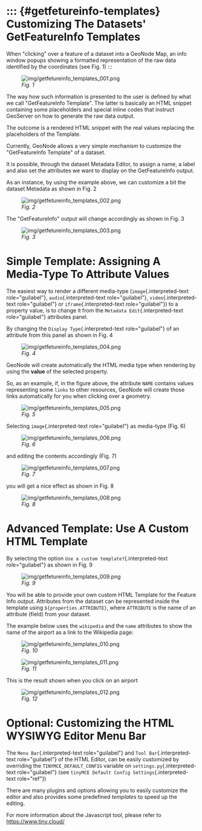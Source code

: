 ::: {#getfetureinfo-templates}
Customizing The Datasets\' GetFeatureInfo Templates
================================================
When "clicking" over a feature of a dataset into a GeoNode Map, an info window popups showing a formatted representation of the raw data identified by the coordinates (see Fig. 1)
:::

<figure>
<img src="img/getfetureinfo_templates_001.png" class="align-center" alt="img/getfetureinfo_templates_001.png" />
<figcaption><em>Fig. 1</em></figcaption>
</figure>

The way how such information is presented to the user is defined by what we call "GetFeatureInfo Template". The latter is basically an HTML snippet containing some placeholders and special inline codes that instruct GeoServer on how to generate the raw data output.

The outcome is a rendered HTML snippet with the real values replacing the placeholders of the Template.

Currently, GeoNode allows a very simple mechanism to customize the "GetFeatureInfo Template" of a dataset.

It is possible, through the dataset Metadata Editor, to assign a name, a label and also set the attributes we want to display on the GetFeatureInfo output.

As an instance, by using the example above, we can customize a bit the dataset Metadata as shown in Fig. 2

<figure>
<img src="img/getfetureinfo_templates_002.png" class="align-center" alt="img/getfetureinfo_templates_002.png" />
<figcaption><em>Fig. 2</em></figcaption>
</figure>

The "GetFeatureInfo" output will change accordingly as shown in Fig. 3

<figure>
<img src="img/getfetureinfo_templates_003.png" class="align-center" alt="img/getfetureinfo_templates_003.png" />
<figcaption><em>Fig. 3</em></figcaption>
</figure>

# Simple Template: Assigning A Media-Type To Attribute Values

The easiest way to render a different media-type (`image`{.interpreted-text role="guilabel"}, `audio`{.interpreted-text role="guilabel"}, `video`{.interpreted-text role="guilabel"} or `iframe`{.interpreted-text role="guilabel"}) to a property value, is to change it from the `Metadata Edit`{.interpreted-text role="guilabel"} attributes panel.

By changing the `Display Type`{.interpreted-text role="guilabel"} of an attribute from this panel as shown in Fig. 4

<figure>
<img src="img/getfetureinfo_templates_004.png" class="align-center" alt="img/getfetureinfo_templates_004.png" />
<figcaption><em>Fig. 4</em></figcaption>
</figure>

GeoNode will create automatically the HTML media type when rendering by using the **value** of the selected property.

So, as an example, if, in the figure above, the attribute `NAME` contains values representing some `links` to other resources, GeoNode will create those links automatically for you when clicking over a geometry.

<figure>
<img src="img/getfetureinfo_templates_005.png" class="align-center" alt="img/getfetureinfo_templates_005.png" />
<figcaption><em>Fig. 5</em></figcaption>
</figure>

Selecting `image`{.interpreted-text role="guilabel"} as media-type (Fig. 6)

<figure>
<img src="img/getfetureinfo_templates_006.png" class="align-center" alt="img/getfetureinfo_templates_006.png" />
<figcaption><em>Fig. 6</em></figcaption>
</figure>

and editing the contents accordingly (Fig. 7)

<figure>
<img src="img/getfetureinfo_templates_007.png" class="align-center" alt="img/getfetureinfo_templates_007.png" />
<figcaption><em>Fig. 7</em></figcaption>
</figure>

you will get a nice effect as shown in Fig. 8

<figure>
<img src="img/getfetureinfo_templates_008.png" class="align-center" alt="img/getfetureinfo_templates_008.png" />
<figcaption><em>Fig. 8</em></figcaption>
</figure>

# Advanced Template: Use A Custom HTML Template

By selecting the option `Use a custom template?`{.interpreted-text role="guilabel"} as shown in Fig. 9

<figure>
<img src="img/getfetureinfo_templates_009.png" class="align-center" alt="img/getfetureinfo_templates_009.png" />
<figcaption><em>Fig. 9</em></figcaption>
</figure>

You will be able to provide your own custom HTML Template for the Feature Info output.
Attributes from the dataset can be represented inside the template using `${properties.ATTRIBUTE}`, where `ATTRIBUTE` is the name of an attribute (field) from your dataset.

The example below uses the `wikipedia` and the `name` attributes to show the name of the airport as a link to the Wikipedia page:

<figure>
<img src="img/getfetureinfo_templates_010.png" class="align-center" alt="img/getfetureinfo_templates_010.png" />
<figcaption><em>Fig. 10</em></figcaption>
</figure>

<figure>
<img src="img/getfetureinfo_templates_011.png" class="align-center" alt="img/getfetureinfo_templates_011.png" />
<figcaption><em>Fig. 11</em></figcaption>
</figure>

This is the result shown when you click on an airport

<figure>
<img src="img/getfetureinfo_templates_012.png" class="align-center" alt="img/getfetureinfo_templates_012.png" />
<figcaption><em>Fig. 12</em></figcaption>
</figure>

# Optional: Customizing the HTML WYSIWYG Editor Menu Bar

The `Menu Bar`{.interpreted-text role="guilabel"} and `Tool Bar`{.interpreted-text role="guilabel"} of the HTML Editor, can be easily customized by overriding the `TINYMCE_DEFAULT_CONFIG` variable on `settings.py`{.interpreted-text role="guilabel"} (see `tinyMCE Default Config Settings`{.interpreted-text role="ref"})

There are many plugins and options allowing you to easily customize the editor and also provides some predefined *templates* to speed up the editing.

For more information about the Javascript tool, please refer to <https://www.tiny.cloud/>
